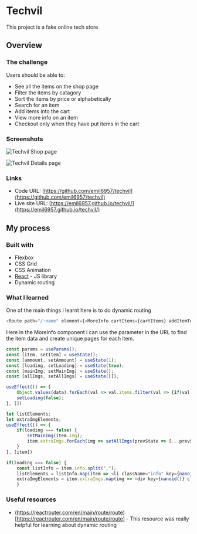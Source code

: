 # Techvil

This project is a fake online tech store

## Overview

### The challenge

Users should be able to:

- See all the items on the shop page
- Filter the items by catagory
- Sort the items by price or alphabetically
- Search for an item
- Add items into the cart
- View more info on an item
- Checkout only when they have put items in the cart

### Screenshots

![Techvil Shop page](https://user-images.githubusercontent.com/91159544/177547850-e92ce17e-d1f0-4a17-baf0-535b9a94dc65.png)

![Techvil Details page](https://user-images.githubusercontent.com/91159544/177548100-446e0bed-417a-4463-a84e-c1192cfab25e.png)

### Links

- Code URL: [https://github.com/emil6957/techvil](https://github.com/emil6957/techvil)
- Live site URL: [https://emil6957.github.io/techvil/](https://emil6957.github.io/techvil/)

## My process

### Built with

- Flexbox
- CSS Grid
- CSS Animation
- [React](https://reactjs.org/) - JS library
- Dynamic routing

### What I learned

One of the main things i learnt here is to do dynamic routing

```js
<Route path="/:name" element={<MoreInfo cartItems={cartItems} addItemToCart={addItemToCart} item={displayProduct} />} />
```
Here in the MoreInfo component i can use the parameter in the URL to find the item data and create unique pages for each item.
```js
const params = useParams();
const [item, setItem] = useState();
const [ammount, setAmmount] = useState(1);
const [loading, setLoading] = useState(true);
const [mainImg, setMainImg] = useState();
const [allImgs, setAllImgs] = useState([]);

useEffect(() => {
    Object.values(data).forEach(val => val.items.filter(val => {if(val.name === params.name) setItem(val);}));
    setLoading(false);
}, [])

let listElements;
let extraImgElements;
useEffect(() => {
    if(loading === false) {
        setMainImg(item.img);
        item.extraImgs.forEach(img => setAllImgs(prevState => [...prevState, img]));
    }
}, [item])

if(loading === false) {
    const listInfo = item.info.split(",");
    listElements = listInfo.map(item => <li className="info" key={nanoid()}>{item}</li>)
    extraImgElements = item.extraImgs.map(img => <div key={nanoid()} className={`img-card-container ${img === mainImg ? "current-img" : ""}`}><img onClick={() => setMainImg(img)} className="img-card" src={img} alt="Product" /></div>)
    }
```


### Useful resources

- (https://reactrouter.com/en/main/route/route)[https://reactrouter.com/en/main/route/route] - This resource was really helpful for learning about dynamic routing

